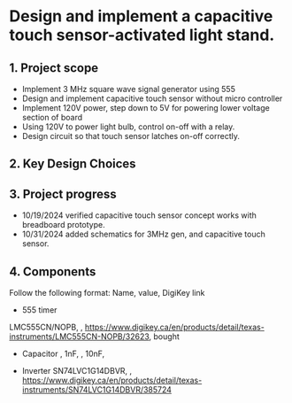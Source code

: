 # Design and implement a capacitive touch sensor-activated light stand.
## 1. Project scope
- Implement 3 MHz square wave signal generator using 555
- Design and implement capacitive touch sensor without micro controller
- Implement 120V power, step down to 5V for powering lower voltage section of board
- Using 120V to power light bulb, control on-off with a relay.
- Design circuit so that touch sensor latches on-off correctly.

## 2. Key Design Choices

## 3. Project progress
- 10/19/2024  verified capacitive touch sensor concept works with breadboard prototype.
- 10/31/2024  added schematics for 3MHz gen, and capacitive touch sensor.

## 4. Components
Follow the following format: 
Name, value, DigiKey link

- 555 timer

LMC555CN/NOPB, , https://www.digikey.ca/en/products/detail/texas-instruments/LMC555CN-NOPB/32623, bought

- Capacitor
, 1nF, 
, 10nF, 

- Inverter
SN74LVC1G14DBVR, , https://www.digikey.ca/en/products/detail/texas-instruments/SN74LVC1G14DBVR/385724